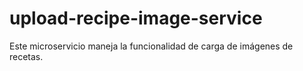 # upload-recipe-image-service

Este microservicio maneja la funcionalidad de carga de imágenes de recetas.